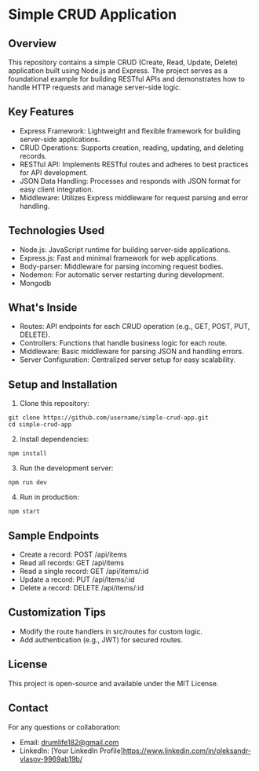 # Simple CRUD Application

## Overview

This repository contains a simple CRUD (Create, Read, Update, Delete) application built using Node.js and Express. The project serves as a foundational example for building RESTful APIs and demonstrates how to handle HTTP requests and manage server-side logic.

## Key Features

- Express Framework: Lightweight and flexible framework for building server-side applications.
- CRUD Operations: Supports creation, reading, updating, and deleting records.
- RESTful API: Implements RESTful routes and adheres to best practices for API development.
- JSON Data Handling: Processes and responds with JSON format for easy client integration.
- Middleware: Utilizes Express middleware for request parsing and error handling.

## Technologies Used

- Node.js: JavaScript runtime for building server-side applications.
- Express.js: Fast and minimal framework for web applications.
- Body-parser: Middleware for parsing incoming request bodies.
- Nodemon: For automatic server restarting during development.
- Mongodb

## What's Inside

- Routes: API endpoints for each CRUD operation (e.g., GET, POST, PUT, DELETE).
- Controllers: Functions that handle business logic for each route.
- Middleware: Basic middleware for parsing JSON and handling errors.
- Server Configuration: Centralized server setup for easy scalability.

## Setup and Installation

1. Clone this repository:

```
git clone https://github.com/username/simple-crud-app.git
cd simple-crud-app
```

2. Install dependencies:

```
npm install
```

3. Run the development server:

```
npm run dev
```

4. Run in production:

```
npm start
```

## Sample Endpoints

- Create a record: POST /api/items
- Read all records: GET /api/items
- Read a single record: GET /api/items/:id
- Update a record: PUT /api/items/:id
- Delete a record: DELETE /api/items/:id

## Customization Tips

- Modify the route handlers in src/routes for custom logic.
- Add authentication (e.g., JWT) for secured routes.

## License

This project is open-source and available under the MIT License.

## Contact

For any questions or collaboration:

- Email: drumlife182@gmail.com
- LinkedIn: [Your LinkedIn Profile]https://www.linkedin.com/in/oleksandr-vlasov-9969ab19b/
